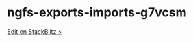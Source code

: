 # ngfs-exports-imports-g7vcsm

[Edit on StackBlitz ⚡️](https://stackblitz.com/edit/ngfs-exports-imports-g7vcsm)